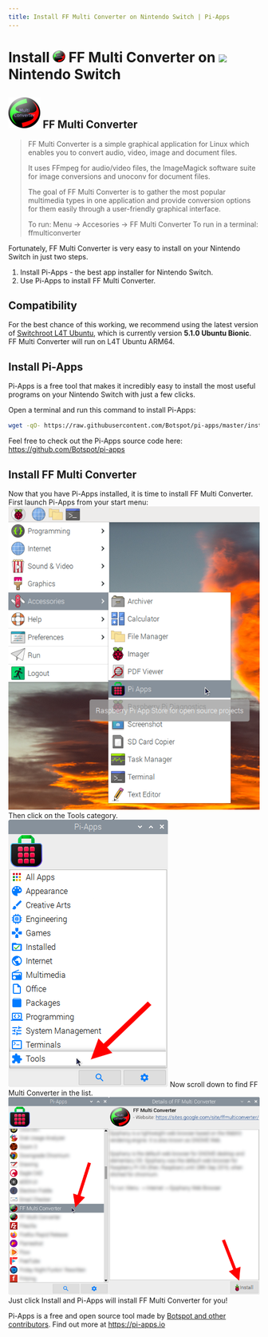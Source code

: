 ```yaml
---
title: Install FF Multi Converter on Nintendo Switch | Pi-Apps
---
```

<div class="simple-install-content content">

# Install <img src="/img/app-icons/FF Multi Converter/icon-64.png" height=24> FF Multi Converter on <img src=https://switchroot.org/logo.png height=24> Nintendo Switch

## <img src="/img/app-icons/FF Multi Converter/icon-64.png"> FF Multi Converter
> FF Multi Converter is a simple graphical application for Linux which enables you to convert audio,
> video, image and document files.
> 
> It uses FFmpeg for audio/video files, the ImageMagick software suite for image conversions and
> unoconv for document files.
> 
> The goal of FF Multi Converter is to gather the most popular multimedia types in one application
> and provide conversion options for them easily through a user-friendly graphical interface.
> 
> To run: Menu -> Accesories -> FF Multi Converter
> To run in a terminal: ffmulticonverter

Fortunately, FF Multi Converter is very easy to install on your Nintendo Switch in just two steps.
1. Install Pi-Apps - the best app installer for Nintendo Switch.
2. Use Pi-Apps to install FF Multi Converter.
</div>
<div class="simple-install-content content">

## Compatibility
For the best chance of this working, we recommend using the latest version of [Switchroot L4T Ubuntu](https://wiki.switchroot.org/en/Linux/Ubuntu-Install-Guide), which is currently version **5.1.0 Ubuntu Bionic**.
FF Multi Converter will run on L4T Ubuntu ARM64.
</div>
<div class="simple-install-content content">

## Install Pi-Apps

Pi-Apps is a free tool that makes it incredibly easy to install the most useful programs on your Nintendo Switch with just a few clicks.

Open a terminal and run this command to install Pi-Apps:
```bash
wget -qO- https://raw.githubusercontent.com/Botspot/pi-apps/master/install | bash
```
Feel free to check out the Pi-Apps source code here: https://github.com/Botspot/pi-apps
</div>
<div class="simple-install-content content">

## Install FF Multi Converter

Now that you have Pi-Apps installed, it is time to install FF Multi Converter.
First launch Pi-Apps from your start menu:
<img src="/img/start-menu.png">
Then click on the Tools category.
<img src="/img/category-selections/Tools.png">
Now scroll down to find FF Multi Converter in the list.
<img src="/img/app-icons/FF Multi Converter/app-selection.png">
Just click Install and Pi-Apps will install FF Multi Converter for you!
</div>
<div class="simple-install-content content">

Pi-Apps is a free and open source tool made by [Botspot and other contributors](/about/#contributors). Find out more at https://pi-apps.io
</div>
